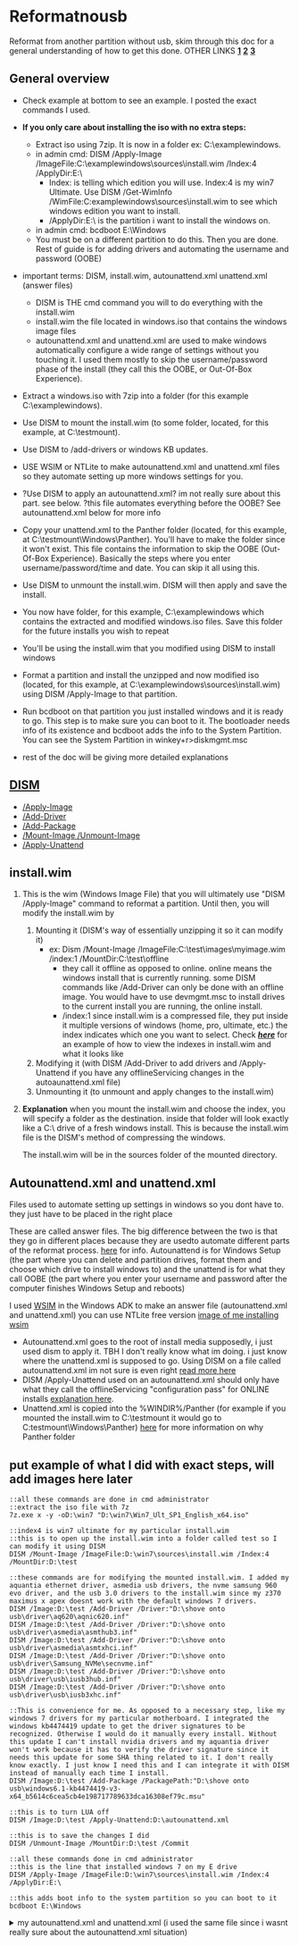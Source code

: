 # Reformatnousb
Reformat from another partition without usb, skim through this doc for a general understanding of how to get this done.
OTHER LINKS [**1**](https://github.com/iidanL/InstallWindowsWithoutUSB/blob/main/Install%20Windows.bat) [**2**](https://superuser.com/questions/193912/install-windows-7-x64-from-a-separate-partition-on-same-hard-drive-no-dvd-usb) [**3**](https://www.tenforums.com/tutorials/84331-apply-windows-image-using-dism-instead-clean-install.html)

## General overview
* Check example at bottom to see an example. I posted the exact commands I used.
* **If you only care about installing the iso with no extra steps:** 
  * Extract iso using 7zip. It is now in a folder ex: C:\examplewindows.
  * in admin cmd: DISM /Apply-Image /ImageFile:C:\examplewindows\sources\install.wim /Index:4 /ApplyDir:E:\
    * Index: is telling which edition you will use. Index:4 is my win7 Ultimate. Use DISM /Get-WimInfo /WimFile:C:examplewindows\sources\install.wim to see which windows edition you want to install.
    * /ApplyDir:E:\ is the partition i want to install the windows on. 
  * in admin cmd: bcdboot E:\Windows
  * You must be on a different partition to do this. Then you are done. Rest of guide is for adding drivers and automating the username and password (OOBE)

* important terms: DISM, install.wim, autounattend.xml unattend.xml (answer files)
  * DISM is THE cmd command you will to do everything with the install.wim  
  * install.wim the file located in windows.iso that contains the windows image files
  * autounattend.xml and unattend.xml are used to make windows automatically configure a wide range of settings without you touching it. I used them mostly to skip the username/password phase of the install (they call this the OOBE, or Out-Of-Box Experience).
* Extract a windows.iso with 7zip into a folder (for this example C:\examplewindows). 
* Use DISM to mount the install.wim (to some folder, located, for this example, at C:\testmount). 
* Use DISM to /add-drivers or windows KB updates.
* USE WSIM or NTLite to make autounattend.xml and unattend.xml files so they automate setting up more windows settings for you.
* ?Use DISM to apply an autounattend.xml? im not really sure about this part. see below. ?this file automates everything before the OOBE? See autounattend.xml below for more info
* Copy your unattend.xml to the Panther folder (located, for this example, at C:\testmount\Windows\Panther). You'll have to make the folder since it won't exist. This file contains the information to skip the OOBE (Out-Of-Box Experience). Basically the steps where you enter username/password/time and date. You can skip it all using this.
* Use DISM to unmount the install.wim. DISM will then apply and save the install.
* You now have folder, for this example, C:\examplewindows which contains the extracted and modified windows.iso files. Save this folder for the future installs you wish to repeat
* You'll be using the install.wim that you modified using DISM to install windows
* Format a partition and install the unzipped and now modified iso (located, for this example, at C:\examplewindows\sources\install.wim) using DISM /Apply-Image to that partition.
* Run bcdboot on that partition you just installed windows and it is ready to go. This step is to make sure you can boot to it. The bootloader needs info of its existence and bcdboot adds the info to the System Partition. You can see the System Partition in winkey+r>diskmgmt.msc

* rest of the doc will be giving more detailed explanations

## [DISM](https://docs.microsoft.com/en-us/windows-hardware/manufacture/desktop/what-is-dism?view=windows-11)
* [/Apply-Image](https://docs.microsoft.com/en-us/windows-hardware/manufacture/desktop/dism-image-management-command-line-options-s14?view=windows-11#apply-image)
* [/Add-Driver](https://docs.microsoft.com/en-us/windows-hardware/manufacture/desktop/add-and-remove-drivers-to-an-offline-windows-image?view=windows-11)
* [/Add-Package](https://docs.microsoft.com/en-us/windows-hardware/manufacture/desktop/dism-operating-system-package-servicing-command-line-options?view=windows-11#add-package)
* [/Mount-Image /Unmount-Image](https://docs.microsoft.com/en-us/windows-hardware/manufacture/desktop/mount-and-modify-a-windows-image-using-dism?view=windows-11)
* [/Apply-Unattend](https://docs.microsoft.com/en-us/windows-hardware/manufacture/desktop/dism-unattended-servicing-command-line-options?view=windows-11#apply-unattend)

## install.wim
  1. This is the wim (Windows Image File) that you will ultimately use "DISM /Apply-Image" command to reformat a partition. Until then, you will modify the install.wim by
     1. Mounting it (DISM's way of essentially unzipping it so it can modify it)
        * ex: Dism /Mount-Image /ImageFile:C:\test\images\myimage.wim /index:1 /MountDir:C:\test\offline
          * they call it offline as opposed to online. online means the windows install that is currently running. some DISM commands like /Add-Driver can only be done with an offline image. You would have to use devmgmt.msc to install drives to the current install you are running, the online install.
          * /index:1 since install.wim is a compressed file, they put inside it multiple versions of windows (home, pro, ultimate, etc.) the index indicates which one you want to select. Check [**_here_**](https://www.tenforums.com/general-support/162980-what-index-number-how-do-i-find-thank-you-post2000764.html?s=ab6904756d100e190fc1593666d2cc3d#post2000764) for an example of how to view the indexes in install.wim and what it looks like
     2. Modifying it (with DISM /Add-Driver to add drivers and /Apply-Unattend if you have any offlineServicing changes in the autoaunattend.xml file)
     3. Unmounting it (to unmount and apply changes to the install.wim)

  2. **Explanation**  when you mount the install.wim and choose the index, you will specify a folder as the destination. inside that folder will look exactly like a C:\ drive of a fresh windows install. This is because the install.wim file is the DISM's method of compressing the windows.

     The install.wim will be in the sources folder of the mounted directory.

## Autounattend.xml and unattend.xml

Files used to automate setting up settings in windows so you dont have to. they just have to be placed in the right place

These are called answer files. The big difference between the two is that they go in different places because they are usedto automate different parts of the reformat process. [here](https://win10.guru/answer-file-autounattend-xml-or-unattend-xml/) for info. Autounattend is for Windows Setup (the part where you can delete and partition drives, format them and choose which drive to install windows to) and the unattend is for what they call OOBE (the part where you enter your username and password after the computer finishes Windows Setup and reboots)

I used [WSIM](https://docs.microsoft.com/en-us/windows-hardware/customize/desktop/wsim/windows-system-image-manager-technical-reference) in the Windows ADK to make an answer file (autounattend.xml and unattend.xml) you can use NTLite free version  [image of me installing wsim](https://i.imgur.com/UiTzA3v.png)

* Autounattend.xml goes to the root of install media supposedly, i just used dism to apply it. TBH I don't really know what im doing. i just know where the unattend.xml is supposed to go. Using DISM on a file called autounattend.xml im not sure is even right [read more here](https://docs.microsoft.com/en-us/windows-hardware/manufacture/desktop/dism-unattended-servicing-command-line-options?view=windows-11)
* DISM /Apply-Unattend used on an autounattend.xml should only have what they call the offlineServicing "configuration pass" for ONLINE installs [explanation here](https://docs.microsoft.com/en-us/windows-hardware/manufacture/desktop/how-configuration-passes-work?view=windows-11).
* Unattend.xml is copied into the %WINDIR%/Panther (for example if you mounted the install.wim to C:\testmount it would go to C:testmount\Windows\Panther)
  [here](https://docs.microsoft.com/en-us/windows-hardware/manufacture/desktop/windows-setup-automation-overview?view=windows-11#implicit-answer-file-search-order) for more information on why Panther folder

## put example of what I did with exact steps, will add images here later
```
::all these commands are done in cmd administrator
::extract the iso file with 7z
7z.exe x -y -oD:\win7 "D:\win7\Win7_Ult_SP1_English_x64.iso"

::index4 is win7 ultimate for my particular install.wim
::this is to open up the install.wim into a folder called test so I can modify it using DISM
DISM /Mount-Image /ImageFile:D:\win7\sources\install.wim /Index:4 /MountDir:D:\test

::these commands are for modifying the mounted install.wim. I added my aquantia ethernet driver, asmedia usb drivers, the nvme samsung 960 evo driver, and the usb 3.0 drivers to the install.wim since my z370 maximus x apex doesnt work with the default windows 7 drivers.
DISM /Image:D:\test /Add-Driver /Driver:"D:\shove onto usb\driver\aq620\aqnic620.inf"
DISM /Image:D:\test /Add-Driver /Driver:"D:\shove onto usb\driver\asmedia\asmthub3.inf"
DISM /Image:D:\test /Add-Driver /Driver:"D:\shove onto usb\driver\asmedia\asmtxhci.inf"
DISM /Image:D:\test /Add-Driver /Driver:"D:\shove onto usb\driver\Samsung_NVMe\secnvme.inf"
DISM /Image:D:\test /Add-Driver /Driver:"D:\shove onto usb\driver\usb\iusb3hub.inf"
DISM /Image:D:\test /Add-Driver /Driver:"D:\shove onto usb\driver\usb\iusb3xhc.inf"

::This is convenience for me. As opposed to a necessary step, like my windows 7 drivers for my particular motherboard. I integrated the windows kb4474419 update to get the driver signatures to be recognized. Otherwise I would do it manually every install. Without this update I can't install nvidia drivers and my aquantia driver won't work because it has to verify the driver signature since it needs this update for some SHA thing related to it. I don't really know exactly. I just know I need this and I can integrate it with DISM instead of manually each time I install.
DISM /Image:D:\test /Add-Package /PackagePath:"D:\shove onto usb\windows6.1-kb4474419-v3-x64_b5614c6cea5cb4e198717789633dca16308ef79c.msu"

::this is to turn LUA off
DISM /Image:D:\test /Apply-Unattend:D:\autounattend.xml

::this is to save the changes I did
DISM /Unmount-Image /MountDir:D:\test /Commit
```
```
::all these commands done in cmd administrator
::this is the line that installed windows 7 on my E drive
DISM /Apply-Image /ImageFile:D:\win7\sources\install.wim /Index:4 /ApplyDir:E:\

::this adds boot info to the system partition so you can boot to it
bcdboot E:\Windows
```
<details>
<summary>my autounattend.xml and unattend.xml (i used the same file since i wasnt really sure about the autounattend.xml situation)</summary>
```
<?xml version="1.0" encoding="utf-8"?>
<unattend xmlns="urn:schemas-microsoft-com:unattend">
    <settings pass="offlineServicing">
        <component name="Microsoft-Windows-LUA-Settings" processorArchitecture="amd64" publicKeyToken="31bf3856ad364e35" language="neutral" versionScope="nonSxS" xmlns:wcm="http://schemas.microsoft.com/WMIConfig/2002/State" xmlns:xsi="http://www.w3.org/2001/XMLSchema-instance">
            <EnableLUA>false</EnableLUA>
        </component>
    </settings>
    <settings pass="windowsPE">
        <component name="Microsoft-Windows-International-Core-WinPE" processorArchitecture="amd64" publicKeyToken="31bf3856ad364e35" language="neutral" versionScope="nonSxS" xmlns:wcm="http://schemas.microsoft.com/WMIConfig/2002/State" xmlns:xsi="http://www.w3.org/2001/XMLSchema-instance">
            <SetupUILanguage>
                <UILanguage>en-US</UILanguage>
            </SetupUILanguage>
            <InputLocale>en-US</InputLocale>
            <SystemLocale>en-US</SystemLocale>
            <UILanguage>en-US</UILanguage>
            <UserLocale>en-US</UserLocale>
        </component>
        <component name="Microsoft-Windows-Setup" processorArchitecture="amd64" publicKeyToken="31bf3856ad364e35" language="neutral" versionScope="nonSxS" xmlns:wcm="http://schemas.microsoft.com/WMIConfig/2002/State" xmlns:xsi="http://www.w3.org/2001/XMLSchema-instance">
            <UserData>
                <ProductKey>
                    <Key>D4F6K-QK3RD-TMVMJ-BBMRX-3MBMV</Key>
                </ProductKey>
                <AcceptEula>true</AcceptEula>
                <Organization>LIA</Organization>
                <FullName>LIANG</FullName>
            </UserData>
        </component>
    </settings>
    <settings pass="oobeSystem">
        <component name="Microsoft-Windows-International-Core" processorArchitecture="amd64" publicKeyToken="31bf3856ad364e35" language="neutral" versionScope="nonSxS" xmlns:wcm="http://schemas.microsoft.com/WMIConfig/2002/State" xmlns:xsi="http://www.w3.org/2001/XMLSchema-instance">
            <InputLocale>en-US</InputLocale>
            <UILanguage>en-US</UILanguage>
            <UserLocale>en-US</UserLocale>
            <SystemLocale>en-US</SystemLocale>
        </component>
        <component name="Microsoft-Windows-Shell-Setup" processorArchitecture="amd64" publicKeyToken="31bf3856ad364e35" language="neutral" versionScope="nonSxS" xmlns:wcm="http://schemas.microsoft.com/WMIConfig/2002/State" xmlns:xsi="http://www.w3.org/2001/XMLSchema-instance">
            <UserAccounts>
                <LocalAccounts>
                    <LocalAccount wcm:action="add">
                        <Password>
                            <Value>MQAyADMANABxAHcAZQByAFAAYQBzAHMAdwBvAHIAZAA=</Value>
                            <PlainText>false</PlainText>
                        </Password>
                        <DisplayName>admin</DisplayName>
                        <Group>Administrators</Group>
                        <Name>tesla432</Name>
                        <Description>PC</Description>
                    </LocalAccount>
                </LocalAccounts>
            </UserAccounts>
            <OOBE>
                <HideEULAPage>true</HideEULAPage>
                <HideWirelessSetupInOOBE>true</HideWirelessSetupInOOBE>
                <NetworkLocation>Other</NetworkLocation>
                <ProtectYourPC>3</ProtectYourPC>
            </OOBE>
            <TimeZone>Pacific Standard Time</TimeZone>
            <VisualEffects>
                <FontSmoothing>Off</FontSmoothing>
            </VisualEffects>
            <Themes>
                <ThemeName></ThemeName>
                <DefaultThemesOff>true</DefaultThemesOff>
            </Themes>
        </component>
    </settings>
    <settings pass="specialize">
        <component name="Microsoft-Windows-Shell-Setup" processorArchitecture="amd64" publicKeyToken="31bf3856ad364e35" language="neutral" versionScope="nonSxS" xmlns:wcm="http://schemas.microsoft.com/WMIConfig/2002/State" xmlns:xsi="http://www.w3.org/2001/XMLSchema-instance">
            <ComputerName>PC</ComputerName>
            <ProductKey>D4F6K-QK3RD-TMVMJ-BBMRX-3MBMV</ProductKey>
            <WindowsFeatures>
                <ShowWindowsMediaPlayer>false</ShowWindowsMediaPlayer>
                <ShowInternetExplorer>false</ShowInternetExplorer>
                <ShowMediaCenter>false</ShowMediaCenter>
            </WindowsFeatures>
        </component>
    </settings>
    <cpi:offlineImage cpi:source="wim:d:/mounted%20image%20for%20wsim/sources/install.wim#Windows 7 ULTIMATE" xmlns:cpi="urn:schemas-microsoft-com:cpi" />
</unattend>

```
</details>
